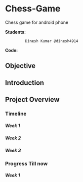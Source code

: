 # Chess-Game
Chess game for android phone

**Students:**
             
             Dinesh Kumar @dinesh4914
             
             
             
             
             
**Code:**

## Objective

## Introduction

## Project Overview

### Timeline
##### Week 1 <br/>
##### Week 2 <br/>
##### Week 3 <br/>

### Progress Till now 
##### Week 1 <br/>
